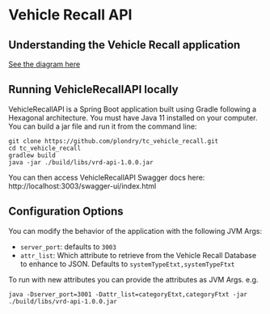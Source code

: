# Vehicle Recall API 

## Understanding the Vehicle Recall application
<a href="https://lucid.app/lucidchart/1856a50d-f929-43c7-88c8-66318d715f91/edit?invitationId=inv_d3500b8e-8cd0-4a9e-b6d7-c343010407c0">See the diagram here</a>

## Running VehicleRecallAPI locally
VehicleRecallAPI is a Spring Boot application built using Gradle following a Hexagonal architecture. You must have Java 11 installed on your 
computer.  You can build a jar file and run it from the command line:

```
git clone https://github.com/plondry/tc_vehicle_recall.git
cd tc_vehicle_recall
gradlew build
java -jar ./build/libs/vrd-api-1.0.0.jar
```
You can then access VehicleRecallAPI Swagger docs here: http://localhost:3003/swagger-ui/index.html

## Configuration Options
You can modify the behavior of the application with the following JVM Args:
* `server_port`: defaults to `3003`
* `attr_list`: Which attribute to retrieve from the Vehicle Recall Database to enhance to JSON.  Defaults to `systemTypeEtxt,systemTypeFtxt`

To run with new attributes you can provide the attributes as JVM Args.  e.g. 
```
java -Dserver_port=3001 -Dattr_list=categoryEtxt,categoryFtxt -jar ./build/libs/vrd-api-1.0.0.jar
```